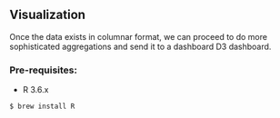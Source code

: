 ## Visualization

Once the data exists in columnar format, we can proceed to do more sophisticated aggregations and send it to a dashboard
D3 dashboard.

### Pre-requisites:
* R 3.6.x

```bash
$ brew install R
```